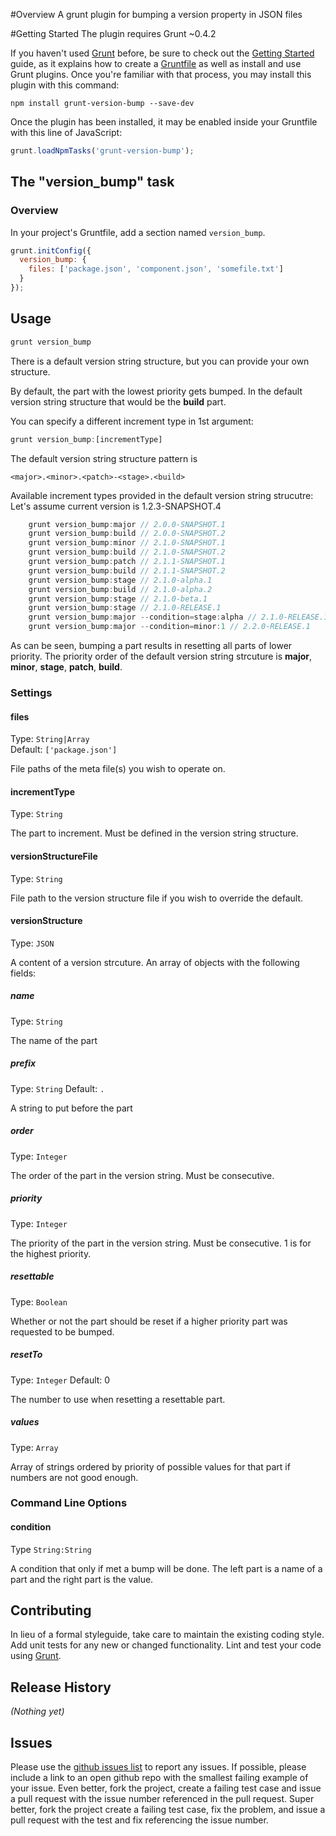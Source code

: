 #Overview
A grunt plugin for bumping a version property in JSON files

#Getting Started
The plugin requires Grunt ~0.4.2

If you haven't used [Grunt](http://gruntjs.com/) before, be sure to check out the [Getting Started](http://gruntjs.com/getting-started) guide, as it explains how to create a [Gruntfile](http://gruntjs.com/sample-gruntfile) as well as install and use Grunt plugins. Once you're familiar with that process, you may install this plugin with this command:

```shell
npm install grunt-version-bump --save-dev
```

Once the plugin has been installed, it may be enabled inside your Gruntfile with this line of JavaScript:

```js
grunt.loadNpmTasks('grunt-version-bump');
```

## The "version_bump" task

### Overview
In your project's Gruntfile, add a section named `version_bump`.

```js
grunt.initConfig({
  version_bump: {
    files: ['package.json', 'component.json', 'somefile.txt']
  }
});

```

## Usage

```js
grunt version_bump
```
There is a default version string structure, but you can provide your own structure.

By default, the part with the lowest priority gets bumped. In the default version string structure that would be the **build** part.

You can specify a different increment type in 1st argument:
```js
grunt version_bump:[incrementType]
```
The default version string structure pattern is
```
<major>.<minor>.<patch>-<stage>.<build>
```
Available increment types provided in the default version string strucutre:<br>
Let's assume current version is 1.2.3-SNAPSHOT.4
```javascript
    grunt version_bump:major // 2.0.0-SNAPSHOT.1
    grunt version_bump:build // 2.0.0-SNAPSHOT.2
    grunt version_bump:minor // 2.1.0-SNAPSHOT.1
    grunt version_bump:build // 2.1.0-SNAPSHOT.2
    grunt version_bump:patch // 2.1.1-SNAPSHOT.1
    grunt version_bump:build // 2.1.1-SNAPSHOT.2
    grunt version_bump:stage // 2.1.0-alpha.1
    grunt version_bump:build // 2.1.0-alpha.2
    grunt version_bump:stage // 2.1.0-beta.1
    grunt version_bump:stage // 2.1.0-RELEASE.1
    grunt version_bump:major --condition=stage:alpha // 2.1.0-RELEASE.1
    grunt version_bump:major --condition=minor:1 // 2.2.0-RELEASE.1
```
As can be seen, bumping a part results in resetting all parts of lower priority. The priority order of the default version string strcuture is **major**, **minor**, **stage**, **patch**, **build**.

### Settings

#### files
Type: `String|Array`  
Default: `['package.json']`

File paths of the meta file(s) you wish to operate on.

#### incrementType
Type: `String`  

The part to increment. Must be defined in the version string structure.

#### versionStructureFile
Type: `String`  

File path to the version structure file if you wish to override the default.

#### versionStructure
Type: `JSON`

A content of a version strcuture. An array of objects with the following fields:
##### name
Type: `String`

The name of the part

##### prefix
Type: `String`
Default: `.`

A string to put before the part

##### order
Type: `Integer`

The order of the part in the version string. Must be consecutive.

##### priority
Type: `Integer`

The priority of the part in the version string. Must be consecutive. 1 is for the highest priority.

##### resettable
Type: `Boolean`

Whether or not the part should be reset if a higher priority part was requested to be bumped.

##### resetTo
Type: `Integer`
Default: 0

The number to use when resetting a resettable part.

##### values
Type: `Array`

Array of strings ordered by priority of possible values for that part if numbers are not good enough.

### Command Line Options
#### condition
Type `String:String`

A condition that only if met a bump will be done. The left part is a name of a part and the right part is the value.

## Contributing
In lieu of a formal styleguide, take care to maintain the existing coding style. Add unit tests for any new or changed functionality. Lint and test your code using [Grunt](http://gruntjs.com/).

## Release History
_(Nothing yet)_

## Issues
Please use the [github issues list](https://github.com/xl8/grunt-coffeelinter/issues) to report any issues. If possible, please include a link to an open github repo with the smallest failing example of your issue. Even better, fork the project, create a failing test case and issue a pull request with the issue number referenced in the pull request. Super better, fork the project create a failing test case, fix the problem, and issue a pull request with the test and fix referencing the issue number. 
